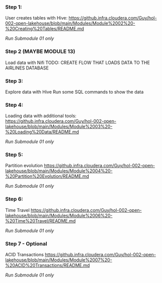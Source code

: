 ### Step 1:
User creates tables with Hive:
https://github.infra.cloudera.com/Guy/hol-002-open-lakehouse/blob/main/Modules/Module%2002%20-%20Creating%20Tables/README.md

*Run Submodule 01 only*

### Step 2 (MAYBE MODULE 13)
Load data with Nifi
TODO: CREATE FLOW THAT LOADS DATA TO THE AIRLINES DATABASE

### Step 3:
Explore data with Hive
Run some SQL commands to show the data

### Step 4:
Loading data with additional tools:
https://github.infra.cloudera.com/Guy/hol-002-open-lakehouse/blob/main/Modules/Module%2003%20-%20Loading%20Data/README.md

*Run Submodule 01 only*

### Step 5:
Partition evolution
https://github.infra.cloudera.com/Guy/hol-002-open-lakehouse/blob/main/Modules/Module%2004%20-%20Partition%20Evolution/README.md

*Run Submodule 01 only*

### Step 6:
Time Travel
https://github.infra.cloudera.com/Guy/hol-002-open-lakehouse/blob/main/Modules/Module%2006%20-%20Time%20Travel/README.md

*Run Submodule 01 only*

### Step 7 - Optional
ACID Transactions
https://github.infra.cloudera.com/Guy/hol-002-open-lakehouse/blob/main/Modules/Module%2007%20-%20ACID%20Transactions/README.md

*Run Submodule 01 only*
